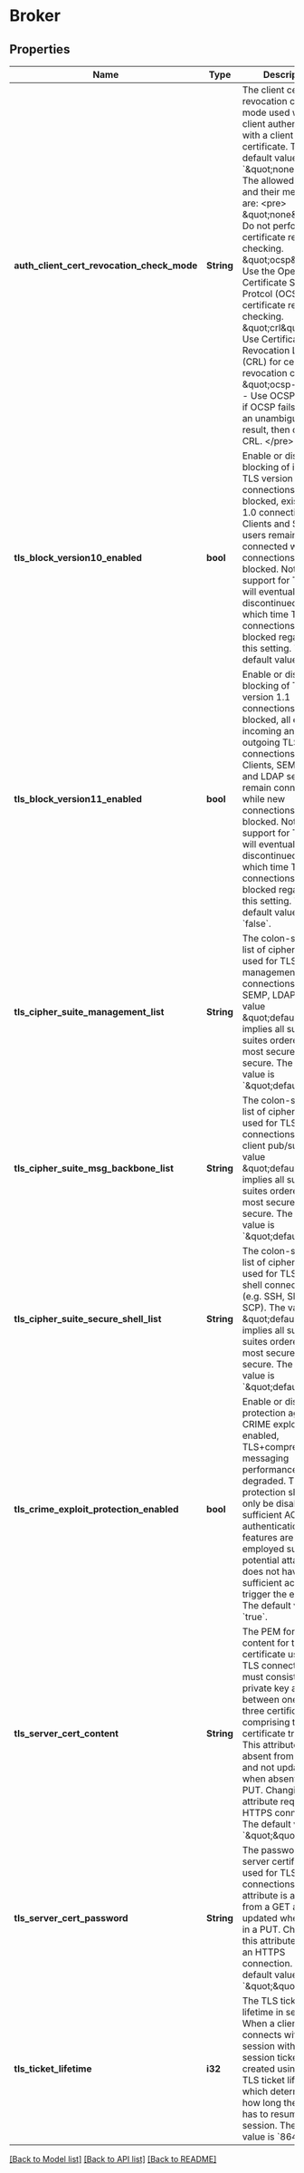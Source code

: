 # Broker

## Properties
Name | Type | Description | Notes
------------ | ------------- | ------------- | -------------
**auth_client_cert_revocation_check_mode** | **String** | The client certificate revocation checking mode used when a client authenticates with a client certificate. The default value is &#x60;\&quot;none\&quot;&#x60;. The allowed values and their meaning are:  &lt;pre&gt; \&quot;none\&quot; - Do not perform any certificate revocation checking. \&quot;ocsp\&quot; - Use the Open Certificate Status Protcol (OCSP) for certificate revocation checking. \&quot;crl\&quot; - Use Certificate Revocation Lists (CRL) for certificate revocation checking. \&quot;ocsp-crl\&quot; - Use OCSP first, but if OCSP fails to return an unambiguous result, then check via CRL. &lt;/pre&gt;  | [optional] [default to null]
**tls_block_version10_enabled** | **bool** | Enable or disable the blocking of incoming TLS version 1.0 connections. When blocked, existing TLS 1.0 connections from Clients and SEMP users remain connected while new connections are blocked. Note that support for TLS 1.0 will eventually be discontinued, at which time TLS 1.0 connections will be blocked regardless of this setting. The default value is &#x60;true&#x60;. | [optional] [default to null]
**tls_block_version11_enabled** | **bool** | Enable or disable the blocking of TLS version 1.1 connections. When blocked, all existing incoming and outgoing TLS 1.1 connections with Clients, SEMP users, and LDAP servers remain connected while new connections are blocked. Note that support for TLS 1.1 will eventually be discontinued, at which time TLS 1.1 connections will be blocked regardless of this setting. The default value is &#x60;false&#x60;. | [optional] [default to null]
**tls_cipher_suite_management_list** | **String** | The colon-separated list of cipher suites used for TLS management connections (e.g. SEMP, LDAP). The value \&quot;default\&quot; implies all supported suites ordered from most secure to least secure. The default value is &#x60;\&quot;default\&quot;&#x60;. | [optional] [default to null]
**tls_cipher_suite_msg_backbone_list** | **String** | The colon-separated list of cipher suites used for TLS data connections (e.g. client pub/sub). The value \&quot;default\&quot; implies all supported suites ordered from most secure to least secure. The default value is &#x60;\&quot;default\&quot;&#x60;. | [optional] [default to null]
**tls_cipher_suite_secure_shell_list** | **String** | The colon-separated list of cipher suites used for TLS secure shell connections (e.g. SSH, SFTP, SCP). The value \&quot;default\&quot; implies all supported suites ordered from most secure to least secure. The default value is &#x60;\&quot;default\&quot;&#x60;. | [optional] [default to null]
**tls_crime_exploit_protection_enabled** | **bool** | Enable or disable protection against the CRIME exploit. When enabled, TLS+compressed messaging performance is degraded. This protection should only be disabled if sufficient ACL and authentication features are being employed such that a potential attacker does not have sufficient access to trigger the exploit. The default value is &#x60;true&#x60;. | [optional] [default to null]
**tls_server_cert_content** | **String** | The PEM formatted content for the server certificate used for TLS connections. It must consist of a private key and between one and three certificates comprising the certificate trust chain. This attribute is absent from a GET and not updated when absent in a PUT. Changing this attribute requires an HTTPS connection. The default value is &#x60;\&quot;\&quot;&#x60;. | [optional] [default to null]
**tls_server_cert_password** | **String** | The password for the server certificate used for TLS connections. This attribute is absent from a GET and not updated when absent in a PUT. Changing this attribute requires an HTTPS connection. The default value is &#x60;\&quot;\&quot;&#x60;. | [optional] [default to null]
**tls_ticket_lifetime** | **i32** | The TLS ticket lifetime in seconds. When a client connects with TLS, a session with a session ticket is created using the TLS ticket lifetime which determines how long the client has to resume the session. The default value is &#x60;86400&#x60;. | [optional] [default to null]

[[Back to Model list]](../README.md#documentation-for-models) [[Back to API list]](../README.md#documentation-for-api-endpoints) [[Back to README]](../README.md)


